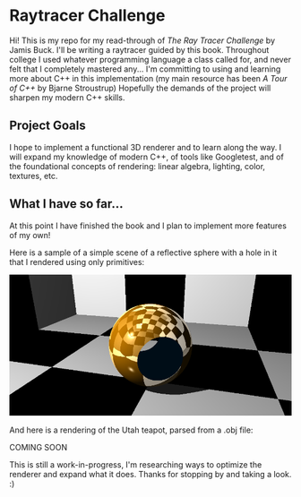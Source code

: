 # Raytracer Challenge

Hi! This is my repo for my read-through of *The Ray Tracer Challenge* by Jamis Buck. I'll be writing a raytracer guided by this book. Throughout college I used whatever programming language a class called for, and never felt that I completely mastered any... I'm committing to using and learning more about C++ in this implementation (my main resource has been *A Tour of C++* by Bjarne Stroustrup) Hopefully the demands of the project will sharpen my modern C++ skills.

## Project Goals

I hope to implement a functional 3D renderer and to learn along the way. I will expand my knowledge of modern C++, of tools like Googletest, and  of the foundational concepts of rendering: linear algebra, lighting, color, textures, etc.

## What I have so far...

At this point I have finished the book and I plan to implement more features of my own!

Here is a sample of a simple scene of a reflective sphere with a hole in it that I rendered using only primitives:

![simple scene](/images/example-1.png)

And here is a rendering of the Utah teapot, parsed from a .obj file:

COMING SOON

This is still a work-in-progress, I'm researching ways to optimize the renderer and expand what it does. Thanks for stopping by and taking a look.  :)